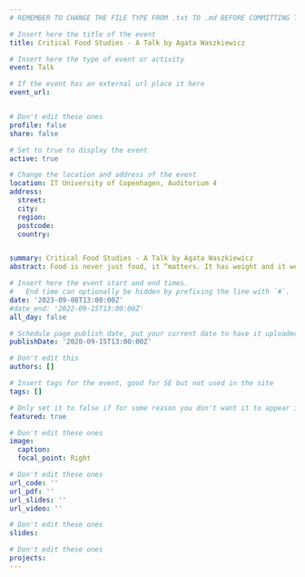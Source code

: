 ```yaml
---
# REMEMBER TO CHANGE THE FILE TYPE FROM .txt TO .md BEFORE COMMITTING THE ACTIVITY

# Insert here the title of the event
title: Critical Food Studies - A Talk by Agata Waszkiewicz

# Insert here the type of event or activity
event: Talk

# If the event has an external url place it here
event_url: 


# Don't edit these ones
profile: false
share: false

# Set to true to display the event
active: true

# Change the location and address of the event
location: IT University of Copenhagen, Auditorium 4
address: 
  street: 
  city: 
  region: 
  postcode: 
  country: 


summary: Critical Food Studies - A Talk by Agata Waszkiewicz
abstract: Food is never just food, it “matters. It has weight and it weights us down.” (Belasco, 2008, p. 2). Critical food studies recognizes that food is more than the sum of calories and its nutritional value and it cannot be divorced from its larger social context. It influences the way humans construct and perform culture, social relations, and individual identities. Food is an intersectional issue and the practices and hierarchies of its preparation and consumption are inherently gendered, racialized, and relate strongly to social class. In the talk, I show that the same is true about its representation in video games. With food and cooking mechanics currently being often present in a variety of genres from cooking games, through dating simulators, to action and adventure games, it predominantly perpetuates gender and racial perceptions of who, how, where, and makes and consumes food.

# Insert here the event start and end times.
#   End time can optionally be hidden by prefixing the line with `#`.
date: '2023-09-08T13:00:00Z'
#date_end: '2022-09-15T13:00:00Z'
all_day: false

# Schedule page publish date, put your current date to have it uploaded instanty
publishDate: '2020-09-15T13:00:00Z'

# Don't edit this
authors: []

# Insert tags for the event, good for SE but not used in the site
tags: []

# Only set it to false if for some reason you don't want it to appear in the home, but only in the archive
featured: true

# Don't edit these ones
image:
  caption: 
  focal_point: Right

# Don't edit these ones
url_code: ''
url_pdf: ''
url_slides: ''
url_video: ''

# Don't edit these ones
slides:

# Don't edit these ones
projects:
---
```

